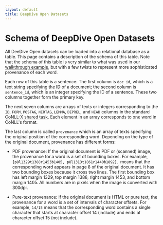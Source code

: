 ```yaml
---
layout: default
title: DeepDive Open Datasets
---
```


# Schema of DeepDive Open Datasets

All DeeDive Open datasets can be loaded into a relational database
as a table.
This page contains a description of the schema of this table.
Note that the schema of this table
is very similar to what was used in our
[walkthrough example](../walkthrough.md),
but with a few twists to represent more sophisticated provenance
of each word.

Each row of this table is a sentence.
The first column is `doc_id`, which is a text string
specifying the ID of a document; the second column
is `sentence_id`, which is an integer specifying
the ID of a sentence. These two columns together form the primary
key.

The next seven columns are arrays of texts or integers corresponding
to the `ID`, `FORM`, `POSTAG`, `NERTAG`, `LEMMA`, `DEPREL`, and `HEAD`
columns in the standard [CoNLL-X
shared task](https://code.google.com/p/clearparser/wiki/DataFormat#CoNLL-X_format_(conll)).
Each element in an array corresponds to one word in CoNLL's format.

The last column is called `provenance` which is an array of texts
specifying the original position of the corresponding word. Depending
on the type of the original document, provenance has different forms:

  - PDF provenance: If the original document is PDF or (scanned) image, the
  provenance for a word is a set of bounding boxes. For example,
    `[p8l1329t1388r1453b1405, p8l1313t1861r1440b1892],`
  means that the corresponding word appears in page 8 of the original
  document. It has two bounding boxes because it cross two lines.
  The first bounding box has left margin 1329, top margin 1388, right margin
  1453, and bottom margin 1405. All numbers are in pixels when the image
  is converted with 300dpi.

  - Pure-text provenance: If the original document is HTML or pure text,
  the provenance for a word is a set of intervals of character offsets.
  For example, `14/15` means that the corresponding word contains
  a single character that starts at character offset 14 (include)
  and ends at character offset 15 (not include).

